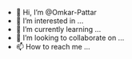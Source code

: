 - 👋 Hi, I’m @Omkar-Pattar
- 👀 I’m interested in ...
- 🌱 I’m currently learning ...
- 💞️ I’m looking to collaborate on ...
- 📫 How to reach me ...

<!---
Omkar-Pattar/Omkar-Pattar is a ✨ special ✨ repository because its `README.md` (this file) appears on your GitHub profile.
You can click the Preview link to take a look at your changes.
--->
